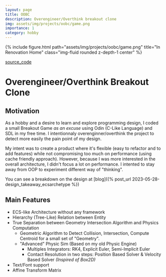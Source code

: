 ```yaml
---
layout: page
title: OOBC
description: Overengineer/Overthink breakout clone
img: assets/img/projects/oobc/game.png
importance: 1
category: hobby
---
```


{% include figure.html path="assets/img/projects/oobc/game.png" title="In Renovation Home" class="img-fluid rounded z-depth-1 center" %}


[source_code](https://github.com/bolducke/OOBC)

# Overengineer/Overthink Breakout Clone

## Motivation

As a hobby and a desire to learn and explore programming design, I coded a small Breakout Game *as an excuse* using Odin (C-Like Language) and SDL in my free time. I intentionnaly overenginner/overthink the project to detect more easily the pain point of my design.

My intent was to create a product where it's flexible (easy to refactor and to add features) while not compromising too much on performance (using cache friendly approach). However, because I was more interested in the overall architecture, I didn't focus a lot on performance. I intented to stay away from OOP to experiment different way of "thinking".

You can see a breakdown on the design at [blog]({% post_url 2023-05-28-design_takeaway_ecsarchetype %})

## Main Features

* ECS-like Architecture without any framework
* Hierarchy (Tree-Like) Relation between Entity
* True Separation between Geometry Intersection Algorithm and Physics Computation
    * Geometric Algorithm to Detect Collision, Intersection, Compute Centroid for a small set of "Geometry".
    * "Advanced" Physic Sim (Based on my old Physic Engine)
        * Multiples Integrators: RK4, Explicit Euler, Semi-Implicit Euler
        * Contact Resolution in two steps: Position Based Solver & Velocity Based Solver *(Inspired of Box2D)*
* Text/Font support
* Affine Transform Matrix
